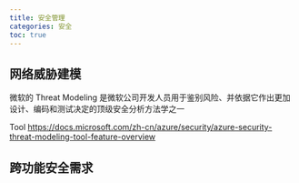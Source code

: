 ```yaml
---
title: 安全管理
categories: 安全
toc: true
---
```


## 网络威胁建模

微软的 Threat Modeling 是微软公司开发人员用于鉴别风险、并依据它作出更加设计、编码和测试决定的顶级安全分析方法学之一

Tool https://docs.microsoft.com/zh-cn/azure/security/azure-security-threat-modeling-tool-feature-overview


## 跨功能安全需求

